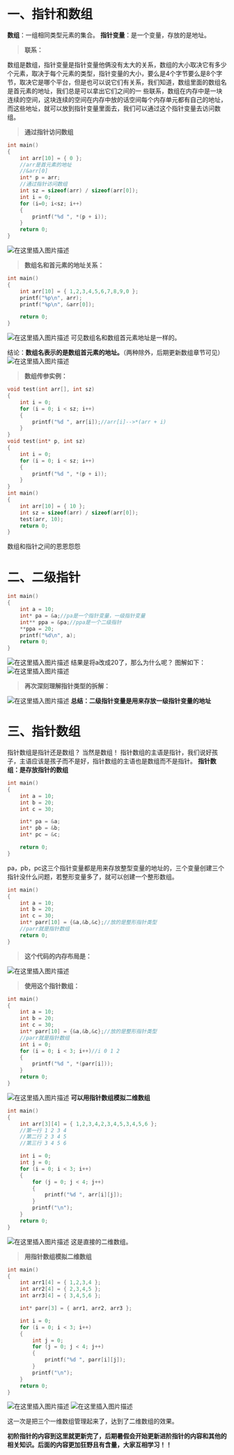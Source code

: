 # 一、指针和数组
**数组**：一组相同类型元素的集合。
**指针变量**：是一个变量，存放的是地址。

> **联系：**

 数组是数组，指针变量是指针变量他俩没有太大的关系，数组的大小取决它有多少个元素，取决于每个元素的类型，指针变量的大小，要么是4个字节要么是8个字节，取决它是哪个平台，但是也可以说它们有关系，我们知道，数组里面的数组名是首元素的地址，我们总是可以拿出它们之间的一 些联系，数组在内存中是一块连续的空间，这块连续的空间在内存中放的话空间每个内存单元都有自己的地址，而这些地址，就可以放到指针变量里面去，我们可以通过这个指针变量去访问数组。

> **通过指针访问数组**

```c
int main()
{
	int arr[10] = { 0 };
	//arr是首元素的地址
	//&arr[0]
	int* p = arr;
	//通过指针访问数组
	int sz = sizeof(arr) / sizeof(arr[0]);
	int i = 0;
	for (i=0; i<sz; i++)
	{
		printf("%d ", *(p + i));
	}
	return 0;
}
```
![在这里插入图片描述](https://img-blog.csdnimg.cn/bef8bfd8891145f1b26c738d3453378c.png)

> **数组名和首元素的地址关系：**

```c
int main()
{
	int arr[10] = { 1,2,3,4,5,6,7,8,9,0 };
	printf("%p\n", arr);
	printf("%p\n", &arr[0]);

	return 0;
}
```
![在这里插入图片描述](https://img-blog.csdnimg.cn/e4fbb942869a48839ae6a03e7060e9b1.png)
可见数组名和数组首元素地址是一样的。

结论：**数组名表示的是数组首元素的地址。**（两种除外，后期更新数组章节可见）
![在这里插入图片描述](https://img-blog.csdnimg.cn/5dce2df5066c459490c640fcc08f355e.png)

> **数组传参实例：**

```c
void test(int arr[], int sz)
{
	int i = 0;
	for (i = 0; i < sz; i++)
	{
		printf("%d ", arr[i]);//arr[i]-->*(arr + i)
	}
}
void test(int* p, int sz)
{
	int i = 0;
	for (i = 0; i < sz; i++)
	{
		printf("%d ", *(p + i));
	}
}
int main()
{
	int arr[10] = { 10 };
	int sz = sizeof(arr) / sizeof(arr[0]);
	test(arr, 10);
	return 0;
}
```
数组和指针之间的恩恩怨怨
# 二、二级指针

```c
int main()
{
	int a = 10;
	int* pa = &a;//pa是一个指针变量，一级指针变量
	int** ppa = &pa;//ppa是一个二级指针
	**ppa = 20;
	printf("%d\n", a);
	return 0;
}
```
![在这里插入图片描述](https://img-blog.csdnimg.cn/cfd61f2cc6c6493bb6999e1c91c69a2f.png)
结果是将a改成20了，那么为什么呢？
图解如下：
![在这里插入图片描述](https://img-blog.csdnimg.cn/7ff1b2e3c0294105a27db3fbabfd5db2.png)

> **再次深刻理解指针类型的拆解：**




![在这里插入图片描述](https://img-blog.csdnimg.cn/2159730d994f45db9b366b3d3d8e911e.png)
**总结：二级指针变量是用来存放一级指针变量的地址**
# 三、指针数组
指针数组是指针还是数组？
当然是数组！
指针数组的主语是指针，我们说好孩子，主语应该是孩子而不是好，指针数组的主语也是数组而不是指针。
**指针数组：是存放指针的数组**

```c
int main()
{
	int a = 10;
	int b = 20;
	int c = 30;

	int* pa = &a;
	int* pb = &b;
	int* pc = &c;

	return 0;
}
```
pa，pb，pc这三个指针变量都是用来存放整型变量的地址的，三个变量创建三个指针没什么问题，若整形变量多了，就可以创建一个整形数组。

```c
int main()
{
	int a = 10;
	int b = 20;
	int c = 30;
	int* parr[10] = {&a,&b,&c};//放的是整形指针类型
	//parr就是指针数组
	return 0;
}
```

> **这个代码的内存布局是：**


![在这里插入图片描述](https://img-blog.csdnimg.cn/6ae593d3069942ed9d9eb7c7e17d2ea5.png)


> **使用这个指针数组：**

```c
int main()
{
	int a = 10;
	int b = 20;
	int c = 30;
	int* parr[10] = {&a,&b,&c};//放的是整形指针类型
	//parr就是指针数组
	int i = 0;
	for (i = 0; i < 3; i++)//i 0 1 2
	{
		printf("%d ", *(parr[i]));
	}
	return 0;
}
```
![在这里插入图片描述](https://img-blog.csdnimg.cn/b7ada87ce3b04e7daf7f5a796566df32.png)
**可以用指针数组模拟二维数组**

```c
int main()
{
	int arr[3][4] = { 1,2,3,4,2,3,4,5,3,4,5,6 };
	//第一行 1 2 3 4
	//第二行 2 3 4 5
	//第三行 3 4 5 6

	int i = 0;
	int j = 0;
	for (i = 0; i < 3; i++)
	{
		for (j = 0; j < 4; j++)
		{
			printf("%d ", arr[i][j]);
		}
		printf("\n");
	}
	return 0;
}
```

![在这里插入图片描述](https://img-blog.csdnimg.cn/ae321d5ccb3a46edb0b1133efe603a37.png)
这是直接的二维数组。


> **用指针数组模拟二维数组**

```c
int main()
{
	int arr1[4] = { 1,2,3,4 };
	int arr2[4] = { 2,3,4,5 };
	int arr3[4] = { 3,4,5,6 };

	int* parr[3] = { arr1, arr2, arr3 };

	int i = 0;
	for (i = 0; i < 3; i++)
	{
		int j = 0;
		for (j = 0; j < 4; j++)
		{
			printf("%d ", parr[i][j]);
		}
		printf("\n");
	}
	return 0;
}
```


![在这里插入图片描述](https://img-blog.csdnimg.cn/50fbf300de34460892537ab1b958f863.png)
![在这里插入图片描述](https://img-blog.csdnimg.cn/1f928a2b00564eaabeabc7249291b3fa.png)


这一次是把三个一维数组管理起来了，达到了二维数组的效果。


**初阶指针的内容到这里就更新完了，后期暑假会开始更新进阶指针的内容和其他的相关知识。后面的内容更加狂野且有含量，大家互相学习！！**
